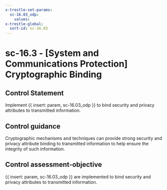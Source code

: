 ```yaml
---
x-trestle-set-params:
  sc-16.03_odp:
    values:
x-trestle-global:
  sort-id: sc-16.03
---
```


# sc-16.3 - \[System and Communications Protection\] Cryptographic Binding

## Control Statement

Implement {{ insert: param, sc-16.03_odp }} to bind security and privacy attributes to transmitted information.

## Control guidance

Cryptographic mechanisms and techniques can provide strong security and privacy attribute binding to transmitted information to help ensure the integrity of such information.

## Control assessment-objective

{{ insert: param, sc-16.03_odp }} are implemented to bind security and privacy attributes to transmitted information.
